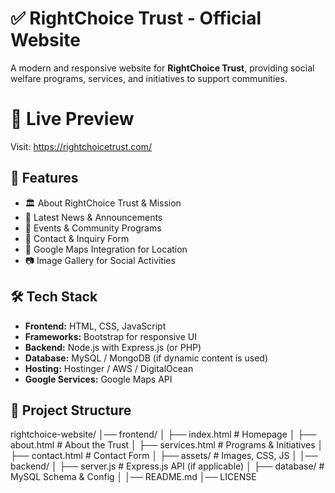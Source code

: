 # ✅ RightChoice Trust - Official Website  

A modern and responsive website for **RightChoice Trust**, providing social welfare programs, services, and initiatives to support communities.  

# 🔭 Live Preview
Visit: https://rightchoicetrust.com/

## 🚀 Features  

- 🏛️ About RightChoice Trust & Mission  
- 📢 Latest News & Announcements  
- 📅 Events & Community Programs  
- 📝 Contact & Inquiry Form  
- 📍 Google Maps Integration for Location  
- 📷 Image Gallery for Social Activities  

## 🛠 Tech Stack  

- **Frontend:** HTML, CSS, JavaScript  
- **Frameworks:** Bootstrap for responsive UI  
- **Backend:** Node.js with Express.js (or PHP)  
- **Database:** MySQL / MongoDB (if dynamic content is used)  
- **Hosting:** Hostinger / AWS / DigitalOcean  
- **Google Services:** Google Maps API  

## 📂 Project Structure  

rightchoice-website/ │── frontend/ │ ├── index.html # Homepage
│ ├── about.html # About the Trust
│ ├── services.html # Programs & Initiatives
│ ├── contact.html # Contact Form
│ ├── assets/ # Images, CSS, JS
│ │── backend/ │ ├── server.js # Express.js API (if applicable)
│ ├── database/ # MySQL Schema & Config
│ │── README.md
│── LICENSE

